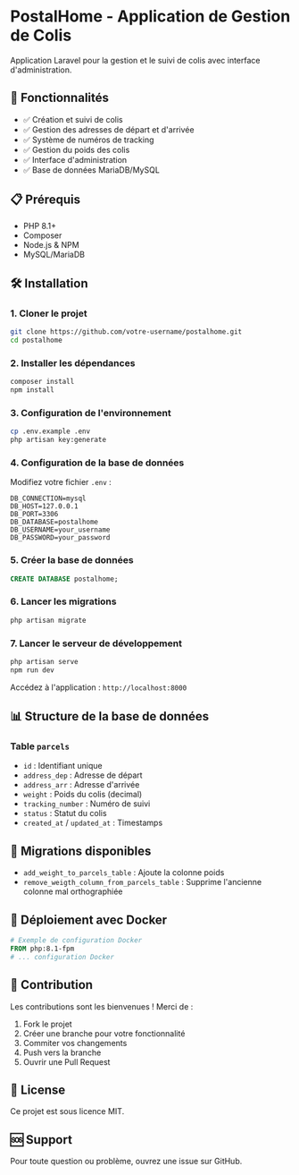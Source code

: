 # PostalHome - Application de Gestion de Colis

Application Laravel pour la gestion et le suivi de colis avec interface d'administration.

## 🚀 Fonctionnalités

- ✅ Création et suivi de colis
- ✅ Gestion des adresses de départ et d'arrivée
- ✅ Système de numéros de tracking
- ✅ Gestion du poids des colis
- ✅ Interface d'administration
- ✅ Base de données MariaDB/MySQL

## 📋 Prérequis

- PHP 8.1+
- Composer
- Node.js & NPM
- MySQL/MariaDB

## 🛠️ Installation

### 1. Cloner le projet

```bash
git clone https://github.com/votre-username/postalhome.git
cd postalhome
```

### 2. Installer les dépendances

```bash
composer install
npm install
```

### 3. Configuration de l'environnement

```bash
cp .env.example .env
php artisan key:generate
```

### 4. Configuration de la base de données

Modifiez votre fichier `.env` :

```properties
DB_CONNECTION=mysql
DB_HOST=127.0.0.1
DB_PORT=3306
DB_DATABASE=postalhome
DB_USERNAME=your_username
DB_PASSWORD=your_password
```

### 5. Créer la base de données

```sql
CREATE DATABASE postalhome;
```

### 6. Lancer les migrations

```bash
php artisan migrate
```

### 7. Lancer le serveur de développement

```bash
php artisan serve
npm run dev
```

Accédez à l'application : `http://localhost:8000`

## 📊 Structure de la base de données

### Table `parcels`

- `id` : Identifiant unique
- `address_dep` : Adresse de départ
- `address_arr` : Adresse d'arrivée
- `weight` : Poids du colis (decimal)
- `tracking_number` : Numéro de suivi
- `status` : Statut du colis
- `created_at` / `updated_at` : Timestamps

## 🔧 Migrations disponibles

- `add_weight_to_parcels_table` : Ajoute la colonne poids
- `remove_weigth_column_from_parcels_table` : Supprime l'ancienne colonne mal orthographiée

## 🐳 Déploiement avec Docker

```dockerfile
# Exemple de configuration Docker
FROM php:8.1-fpm
# ... configuration Docker
```

## 🤝 Contribution

Les contributions sont les bienvenues ! Merci de :

1. Fork le projet
2. Créer une branche pour votre fonctionnalité
3. Commiter vos changements
4. Push vers la branche
5. Ouvrir une Pull Request

## 📝 License

Ce projet est sous licence MIT.

## 🆘 Support

Pour toute question ou problème, ouvrez une issue sur GitHub.
